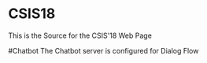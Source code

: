 # CSIS18
This is the Source for the CSIS'18 Web Page 

#Chatbot
The Chatbot server is configured for Dialog Flow 
